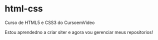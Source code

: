 # html-css
 Curso de HTML5 e CSS3 do CursoemVideo

Estou aprendedno a criar siter e agora vou gerenciar meus repositorios!